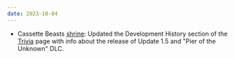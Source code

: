 ```yaml
---
date: 2023-10-04
---
```


* Cassette Beasts [shrine](/shrines/cassettebeasts/): Updated the Development History section of the [Trivia](/shrines/cassettebeasts/trivia) page with info about the release of Update 1.5 and "Pier of the Unknown" DLC.